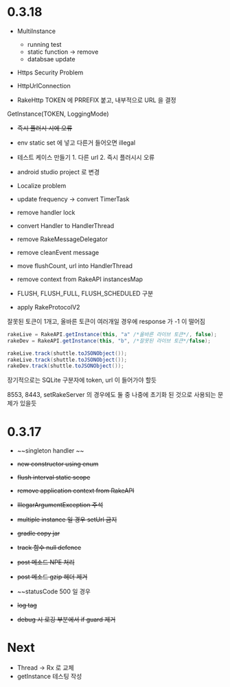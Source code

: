 # 0.3.18 

- MultiInstance
    * running test
    * static function -> remove
    * databsae update
    
- Https Security Problem
- HttpUrlConnection

- RakeHttp
TOKEN 에 PRREFIX 붙고, 내부적으로 URL 을 결정

GetInstance(TOKEN, LoggingMode)

- ~~즉시 플러시 시에 오류~~
- env static set 에 넣고 다른거 들어오면 illegal

- 테스트 케이스 만들기 1. 다른 url 2. 즉시 플러시시 오류

- android studio project 로 변경

- Localize problem
- update frequency -> convert TimerTask
- remove handler lock
- convert Handler to HandlerThread
- remove RakeMessageDelegator
- remove cleanEvent message
- move flushCount, url into HandlerThread
- remove context from RakeAPI instancesMap
- FLUSH, FLUSH_FULL, FLUSH_SCHEDULED 구분
- apply RakeProtocolV2

잘못된 토큰이 1개고, 올바른 토큰이 여러개일 경우에 response 가 -1 이 떨어짐

```java
rakeLive = RakeAPI.getInstance(this, "a" /*올바른 라이브 토큰*/, false);
rakeDev = RakeAPI.getInstance(this, "b", /*잘못된 라이브 토큰*/false);

rakeLive.track(shuttle.toJSONObject());
rakeLive.track(shuttle.toJSONObject());
rakeDev.track(shuttle.toJSONObject());
```

장기적으로는 SQLite 구분자에 token, url 이 들어가야 할듯

8553, 8443, setRakeServer 의 경우에도 둘 중 나중에 초기화 된 것으로 사용되는 문제가 있을듯

# 0.3.17

- ~~singleton handler ~~
- ~~new constructor using enum~~
- ~~flush interval static scope~~
- ~~remove application context from RakeAPI~~
- ~~IllegarArgumentException 주석~~

- ~~multiple instance 일 경우 setUrl 금지~~

- ~~gradle copy jar~~
- ~~track 함수 null defence~~
- ~~post 메소드 NPE 처리~~
- ~~post 메소드 gzip 헤더 제거~~
- ~~statusCode 500 일 경우 
- ~~log tag~~
- ~~debug 시 로깅 부분에서 if guard 제거~~

# Next

- Thread -> Rx 로 교체
- getInstance 테스팅 작성
